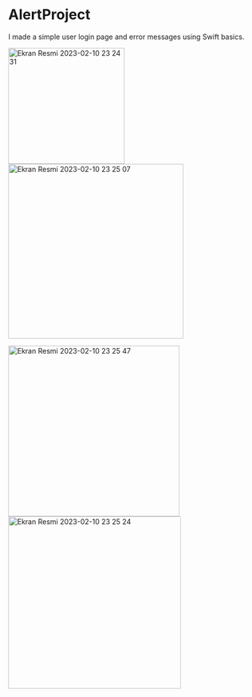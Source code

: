 # AlertProject
I made a simple user login page and error messages using Swift basics.

<img width="233" alt="Ekran Resmi 2023-02-10 23 24 31" src="https://user-images.githubusercontent.com/28567344/218191180-be7639a9-58b0-497e-9038-e16c28a042c5.png"> <img width="351" alt="Ekran Resmi 2023-02-10 23 25 07" src="https://user-images.githubusercontent.com/28567344/218191194-c69dda88-c890-4f2d-9e78-2d529c2dd545.png">

<img width="343" alt="Ekran Resmi 2023-02-10 23 25 47" src="https://user-images.githubusercontent.com/28567344/218191214-a216bfc1-215c-4bbe-8722-0f66e3847582.png"> <img width="346" alt="Ekran Resmi 2023-02-10 23 25 24" src="https://user-images.githubusercontent.com/28567344/218191232-4b79fd76-25eb-4a1d-8027-7f44bd3372dd.png">
